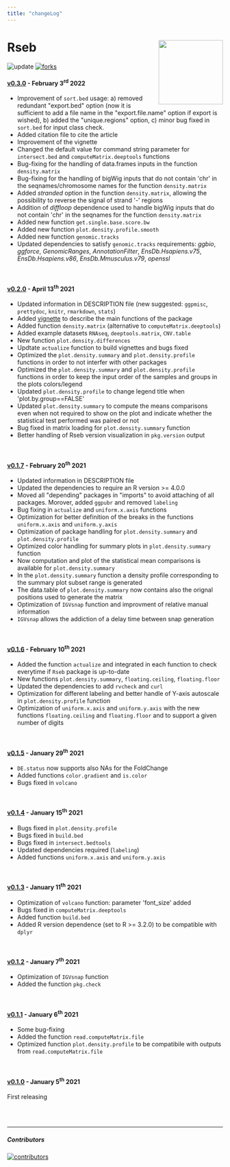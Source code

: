```yaml
---
title: "changeLog"
---
```


# Rseb [<img src="https://sebastian-gregoricchio.github.io/Rseb/Rseb_logo.svg" align="right" height = 150/>](https://sebastian-gregoricchio.github.io/Rseb)
![update](https://badges.pufler.dev/updated/sebastian-gregoricchio/Rseb)
[![forks](https://img.shields.io/github/forks/sebastian-gregoricchio/Rseb?style=social)](https://github.com/sebastian-gregoricchio/Rseb/fork)


#### [v0.3.0](https://github.com/sebastian-gregoricchio/Rseb/releases/tag/0.3.0) - February 3<sup>rd</sup> 2022
* Improvement of `sort.bed` usage: a) removed redundant "export.bed" option (now it is sufficient to add a file name in the "export.file.name" option if export is wished), b) added the "unique.regions" option, c) minor bug fixed in `sort.bed` for input class check.
* Added citation file to cite the article
* Improvement of the vignette
* Changed the default value for command string parameter for `intersect.bed` and `computeMatrix.deeptools` functions
* Bug-fixing for the handling of data.frames inputs in the function `density.matrix`
* Bug-fixing for the handling of bigWig inputs that do not contain 'chr' in the seqnames/chromosome names for the function `density.matrix`
* Added *stranded* option in the function `density.matrix`, allowing the possibility to reverse the signal of strand '-' regions
* Addition of *diffloop* dependence used to handle bigWig inputs that do not contain 'chr' in the seqnames for the function `density.matrix`
* Added new function `get.single.base.score.bw`
* Added new function `plot.density.profile.smooth`
* Added new function `genomic.tracks`
* Updated dependencies to satisfy `genomic.tracks` requirements: *ggbio*, *ggforce*, *GenomicRanges*, *AnnotationFilter*, *EnsDb.Hsapiens.v75*, *EnsDb.Hsapiens.v86*, *EnsDb.Mmusculus.v79*, *openssl*

<br />

#### [v0.2.0](https://github.com/sebastian-gregoricchio/Rseb/releases/tag/0.2.0) - April 13<sup>th</sup> 2021
* Updated information in DESCRIPTION file (new suggested: `ggpmisc`, `prettydoc`, `knitr`, `rmarkdown`, `stats`)
* Added [vignette](https://sebastian-gregoricchio.github.io/Rseb/doc/Rseb.overview.vignette.html) to describe the main functions of the package
* Added function `density.matrix` (alternative to `computeMatrix.deeptools`)
* Added example datasets `RNAseq`, `deeptools.matrix`, `CNV.table`
* New function `plot.density.differences`
* Updtate `actualize` function to build vignettes and bugs fixed
* Optimized the `plot.density.summary` and `plot.density.profile` functions in order to not interfer with other packages
* Optimized the `plot.density.summary` and `plot.density.profile` functions in order to keep the input order of the samples and groups in the plots colors/legend
* Updated `plot.density.profile` to change legend title when 'plot.by.group==FALSE'
* Updated `plot.density.summary` to compute the means comparisons even when not required to show on the plot and indicate whether the statistical test performed was paired or not
* Bug fixed in matrix loading for `plot.density.summary` function
* Better handling of Rseb version visualization in `pkg.version` output

<br />

#### [v0.1.7](https://github.com/sebastian-gregoricchio/Rseb/releases/tag/0.1.7) - February 20<sup>th</sup> 2021
* Updated information in DESCRIPTION file
* Updated the dependencies to require an R version >= 4.0.0
* Moved all "depending" packages in "imports" to avoid attaching of all packages. Morover, added `ggpubr` and removed `labeling`
* Bug fixing in `actualize` and `uniform.x.axis` functions
* Optimization for better definition of the breaks in the functions `uniform.x.axis` and `uniform.y.axis`
* Optimization of package handling for `plot.density.summary` and `plot.density.profile`
* Optimized color handling for summary plots in `plot.density.summary` function
* Now computation and plot of the statistical mean comparisons is available for `plot.density.summary`
* In the `plot.density.summary` function a density profile corresponding to the summary plot subset range is generated
* The data.table of `plot.density.summary` now contains also the orignal positions used to generate the matrix
* Optimization of `IGVsnap` function and improvment of relative manual information
* `IGVsnap` allows the addiction of a delay time between snap generation

<br />

#### [v0.1.6](https://github.com/sebastian-gregoricchio/Rseb/releases/tag/0.1.6) - February 10<sup>th</sup> 2021
* Added the function `actualize` and integrated in each function to check everytime if `Rseb` package is up-to-date
* New functions `plot.density.summary`, `floating.ceiling`, `floating.floor`
* Updated the dependencies to add `rvcheck` and `curl`
* Optimization for different labeling and better handle of Y-axis autoscale in `plot.density.profile` function
* Optimization of `uniform.x.axis` and `uniform.y.axis` with the new functions `floating.ceiling` and `floating.floor` and to support a given number of digits

<br />

#### [v0.1.5](https://github.com/sebastian-gregoricchio/Rseb/releases/tag/0.1.5) - January 29<sup>th</sup> 2021
* `DE.status` now supports also NAs for the FoldChange
* Added functions `color.gradient` and `is.color`
* Bugs fixed in `volcano`

<br />

#### [v0.1.4](https://github.com/sebastian-gregoricchio/Rseb/releases/tag/0.1.4) - January 15<sup>th</sup> 2021
* Bugs fixed in `plot.density.profile`
* Bugs fixed in `build.bed`
* Bugs fixed in `intersect.bedtools`
* Updated dependencies required (`labeling`)
* Added functions `uniform.x.axis` and `uniform.y.axis`

<br />

#### [v0.1.3](https://github.com/sebastian-gregoricchio/Rseb/releases/tag/0.1.3) - January 11<sup>th</sup> 2021
* Optimization of `volcano` function: parameter 'font_size' added
* Bugs fixed in `computeMatrix.deeptools`
* Added function `build.bed`
* Added R version dependence (set to R >= 3.2.0) to be compatible with `dplyr`

<br />

#### [v0.1.2](https://github.com/sebastian-gregoricchio/Rseb/releases/tag/0.1.2) - January 7<sup>th</sup> 2021
* Optimization of `IGVsnap` function
* Added the function `pkg.check`

<br />

#### [v0.1.1](https://github.com/sebastian-gregoricchio/Rseb/releases/tag/0.1.1) - January 6<sup>th</sup> 2021
* Some bug-fixing
* Added the function `read.computeMatrix.file`
* Optimized function `plot.density.profile` to be compatibile with outputs from `read.computeMatrix.file`

<br />

#### [v0.1.0](https://github.com/sebastian-gregoricchio/Rseb/releases/tag/0.1.0) - January 5<sup>th</sup> 2021
First releasing




<br />
<br />

-----------------------------------------------------------------------

##### Contributors
[![contributors](https://badges.pufler.dev/contributors/sebastian-gregoricchio/Rseb?size=50&padding=5&bots=true)](https://sebastian-gregoricchio.github.io/)
